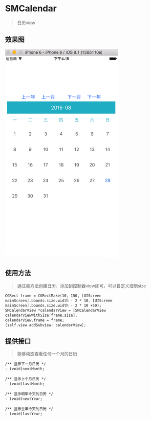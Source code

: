 # SMCalendar

> 日历view

## 效果图
![SMCalendar](/image/screenshot.png)

## 使用方法
> 通过类方法创建日历，添加到控制器view即可。可以自定义控制size

```
CGRect frame = CGRectMake(10, 150, [UIScreen mainScreen].bounds.size.width - 2 * 10, [UIScreen mainScreen].bounds.size.width - 2 * 10 +50);
SMCalendarView *calendarView = [SMCalendarView calendarViewWithSize:frame.size];
calendarView.frame = frame;
[self.view addSubview: calendarView];
```

## 提供接口
> 能够动态查看任何一个月的日历

```
/** 显示下一月日历 */
- (void)nextMonth;

/** 显示上个月日历 */
- (void)lastMonth;

/** 显示明年今天的日历 */
- (void)nextYear;

/** 显示去年今天的日历 */
- (void)lastYear;
```
